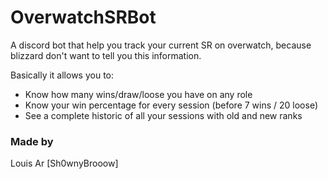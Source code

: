 # OverwatchSRBot

A discord bot that help you track your current SR on overwatch, because blizzard don't want to tell you this information.

Basically it allows you to:
* Know how many wins/draw/loose you have on any role
* Know your win percentage for every session (before 7 wins / 20 loose)
* See a complete historic of all your sessions with old and new ranks

### Made by
Louis Ar [Sh0wnyBrooow]
